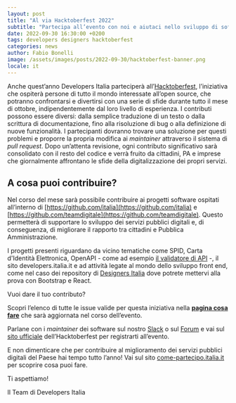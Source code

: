 ```yaml
---
layout: post
title: "Al via Hacktoberfest 2022"
subtitle: "Partecipa all’evento con noi e aiutaci nello sviluppo di software open source"
date: 2022-09-30 16:30:00 +0200
tags: developers designers hacktoberfest
categories: news
author: Fabio Bonelli
image: /assets/images/posts/2022-09-30/hacktoberfest-banner.png
locale: it
---
```


Anche quest’anno Developers Italia parteciperà
all’[Hacktoberfest](https://hacktoberfest.digitalocean.com/), l’iniziativa che
ospiterà persone di tutto il mondo interessate all’open source, che potranno
confrontarsi e divertirsi con una serie di sfide durante tutto il mese di
ottobre, indipendentemente dal loro livello di esperienza. I contributi possono
essere diversi: dalla semplice traduzione di un testo o dalla scrittura di
documentazione, fino alla risoluzione di bug o alla definizione di nuove
funzionalità. I partecipanti dovranno trovare una soluzione per questi problemi
e proporre la propria modifica ai _maintainer_ attraverso il sistema di _pull
request_. Dopo un’attenta revisione, ogni contributo significativo sarà
consolidato con il resto del codice e verrà fruito da cittadini, PA e imprese
che giornalmente affrontano le sfide della digitalizzazione dei propri servizi.

## A cosa puoi contribuire?

Nel corso del mese sarà possibile contribuire ai progetti software ospitati
all’interno di [https://github.com/italia](https://github.com/italia) e
[https://github.com/teamdigitale](https://github.com/teamdigitale). Questo
permetterà di supportare lo sviluppo dei servizi pubblici digitali e, di
conseguenza, di migliorare il rapporto tra cittadini e Pubblica Amministrazione.

I progetti presenti riguardano da vicino tematiche come SPID, Carta d'Identità
Elettronica, OpenAPI - come ad esempio
[il validatore di API](https://github.com/italia/api-oas-checker/issues?q=is%3Aissue+is%3Aopen+label%3AHacktoberfest) -,
il sito developers.italia.it e ad attività legate al mondo dello sviluppo
front end, come nel caso dei repository di
[Designers Italia](https://designers.italia.it/) dove potrete
mettervi alla prova con Bootstrap e React.

Vuoi dare il tuo contributo?

Scopri l’elenco di tutte le issue valide per questa iniziativa nella **[pagina
cosa fare](https://developers.italia.it/it/cosa-fare?type=Hacktoberfest)** che
sarà aggiornata nel corso dell’evento.

Parlane con i _maintainer_ dei software sul nostro
[Slack](https://slack.developers.italia.it/) o sul
[Forum](https://forum.italia.it/) e vai sul [sito
ufficiale](https://hacktoberfest.com/) dell’Hacktoberfest per registrarti
all’evento.

E non dimenticare che per contribuire al miglioramento dei servizi pubblici
digitali del Paese hai tempo tutto l’anno! Vai sul sito
[come-partecipo.italia.it](https://come-partecipo.italia.it/) per scoprire cosa
puoi fare.

Ti aspettiamo!

Il Team di Developers Italia
